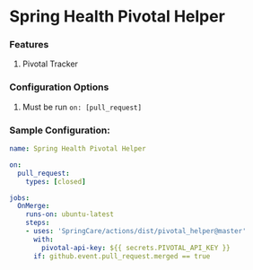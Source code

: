 # Spring Health Pivotal Helper
### Features
1. Pivotal Tracker 

### Configuration Options
1. Must be run `on: [pull_request]`

### Sample Configuration:

```yml
name: Spring Health Pivotal Helper

on:
  pull_request:
    types: [closed]

jobs:
  OnMerge:
    runs-on: ubuntu-latest
    steps:
    - uses: 'SpringCare/actions/dist/pivotal_helper@master'
      with:
        pivotal-api-key: ${{ secrets.PIVOTAL_API_KEY }}
      if: github.event.pull_request.merged == true
```